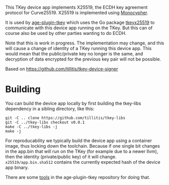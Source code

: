 
This TKey device app implements X25519, the ECDH key agreement
protocol for Curve25519. X25519 is implemented using
[Monocypher](https://monocypher.org/manual/x25519).

It is used by
[age-plugin-tkey](https://github.com/quite/age-plugin-tkey) which uses
the Go package [tkeyx25519](https://github.com/quite/tkeyx255190) to
communicate with this device app running on the TKey. But this can of
course also be used by other parties wanting to do ECDH.

Note that this is work in progress. The implementation may change, and
this will cause a change of identity of a TKey running this device
app. This would mean that the public/private key no longer is the
same, and decryption of data encrypted for the previous key pair will
not be possible.

Based on https://github.com/tillitis/tkey-device-signer

# Building

You can build the device app locally by first building the tkey-libs
dependency in a sibling directory, like this:

```
git -C .. clone https://github.com/tillitis/tkey-libs
git -C ../tkey-libs checkout v0.0.1
make -C ../tkey-libs -j
make -j
```

For reproducability we typically build the device app using a
container image, thus locking down the toolchain. Because if one
single bit changes in the app.bin that will run on the TKey (for
example due to a newer llvm), then the identity (private/public key)
of it will change. `x25519/app.bin.sha512` contains the currently
expected hash of the device app binary.

There are some
[tools](https://github.com/quite/age-plugin-tkey/tree/main/contrib) in
the age-plugin-tkey repository for doing that.
